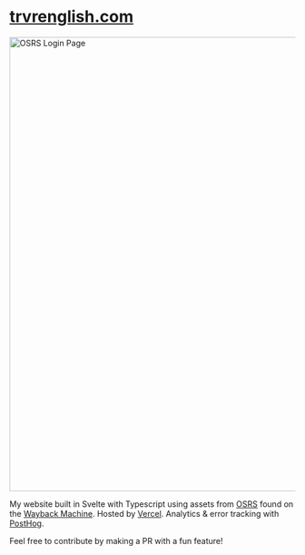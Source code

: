# [trvrenglish.com](https://www.trvrenglish.com)

<img src="/static/gifs/login.gif" alt="OSRS Login Page" width="800"/>

My website built in Svelte with Typescript using assets from [OSRS](https://oldschool.runescape.com/) found on the [Wayback Machine](https://web.archive.org/). Hosted by [Vercel](https://vercel.com/). Analytics & error tracking with [PostHog](https://us.posthog.com).

Feel free to contribute by making a PR with a fun feature!
